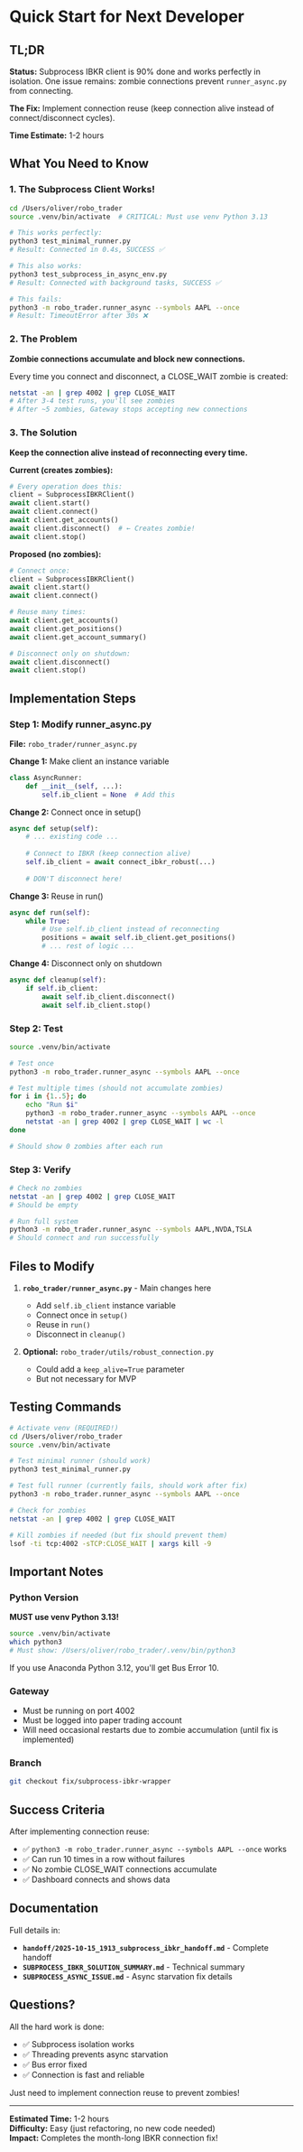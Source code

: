 # Quick Start for Next Developer

## TL;DR

**Status:** Subprocess IBKR client is 90% done and works perfectly in isolation. One issue remains: zombie connections prevent `runner_async.py` from connecting.

**The Fix:** Implement connection reuse (keep connection alive instead of connect/disconnect cycles).

**Time Estimate:** 1-2 hours

## What You Need to Know

### 1. The Subprocess Client Works!

```bash
cd /Users/oliver/robo_trader
source .venv/bin/activate  # CRITICAL: Must use venv Python 3.13

# This works perfectly:
python3 test_minimal_runner.py
# Result: Connected in 0.4s, SUCCESS ✅

# This also works:
python3 test_subprocess_in_async_env.py
# Result: Connected with background tasks, SUCCESS ✅

# This fails:
python3 -m robo_trader.runner_async --symbols AAPL --once
# Result: TimeoutError after 30s ❌
```

### 2. The Problem

**Zombie connections accumulate and block new connections.**

Every time you connect and disconnect, a CLOSE_WAIT zombie is created:
```bash
netstat -an | grep 4002 | grep CLOSE_WAIT
# After 3-4 test runs, you'll see zombies
# After ~5 zombies, Gateway stops accepting new connections
```

### 3. The Solution

**Keep the connection alive instead of reconnecting every time.**

**Current (creates zombies):**
```python
# Every operation does this:
client = SubprocessIBKRClient()
await client.start()
await client.connect()
await client.get_accounts()
await client.disconnect()  # ← Creates zombie!
await client.stop()
```

**Proposed (no zombies):**
```python
# Connect once:
client = SubprocessIBKRClient()
await client.start()
await client.connect()

# Reuse many times:
await client.get_accounts()
await client.get_positions()
await client.get_account_summary()

# Disconnect only on shutdown:
await client.disconnect()
await client.stop()
```

## Implementation Steps

### Step 1: Modify runner_async.py

**File:** `robo_trader/runner_async.py`

**Change 1:** Make client an instance variable
```python
class AsyncRunner:
    def __init__(self, ...):
        self.ib_client = None  # Add this
```

**Change 2:** Connect once in setup()
```python
async def setup(self):
    # ... existing code ...
    
    # Connect to IBKR (keep connection alive)
    self.ib_client = await connect_ibkr_robust(...)
    
    # DON'T disconnect here!
```

**Change 3:** Reuse in run()
```python
async def run(self):
    while True:
        # Use self.ib_client instead of reconnecting
        positions = await self.ib_client.get_positions()
        # ... rest of logic ...
```

**Change 4:** Disconnect only on shutdown
```python
async def cleanup(self):
    if self.ib_client:
        await self.ib_client.disconnect()
        await self.ib_client.stop()
```

### Step 2: Test

```bash
source .venv/bin/activate

# Test once
python3 -m robo_trader.runner_async --symbols AAPL --once

# Test multiple times (should not accumulate zombies)
for i in {1..5}; do
    echo "Run $i"
    python3 -m robo_trader.runner_async --symbols AAPL --once
    netstat -an | grep 4002 | grep CLOSE_WAIT | wc -l
done

# Should show 0 zombies after each run
```

### Step 3: Verify

```bash
# Check no zombies
netstat -an | grep 4002 | grep CLOSE_WAIT
# Should be empty

# Run full system
python3 -m robo_trader.runner_async --symbols AAPL,NVDA,TSLA
# Should connect and run successfully
```

## Files to Modify

1. **`robo_trader/runner_async.py`** - Main changes here
   - Add `self.ib_client` instance variable
   - Connect once in `setup()`
   - Reuse in `run()`
   - Disconnect in `cleanup()`

2. **Optional:** `robo_trader/utils/robust_connection.py`
   - Could add a `keep_alive=True` parameter
   - But not necessary for MVP

## Testing Commands

```bash
# Activate venv (REQUIRED!)
cd /Users/oliver/robo_trader
source .venv/bin/activate

# Test minimal runner (should work)
python3 test_minimal_runner.py

# Test full runner (currently fails, should work after fix)
python3 -m robo_trader.runner_async --symbols AAPL --once

# Check for zombies
netstat -an | grep 4002 | grep CLOSE_WAIT

# Kill zombies if needed (but fix should prevent them)
lsof -ti tcp:4002 -sTCP:CLOSE_WAIT | xargs kill -9
```

## Important Notes

### Python Version
**MUST use venv Python 3.13!**
```bash
source .venv/bin/activate
which python3
# Must show: /Users/oliver/robo_trader/.venv/bin/python3
```

If you use Anaconda Python 3.12, you'll get Bus Error 10.

### Gateway
- Must be running on port 4002
- Must be logged into paper trading account
- Will need occasional restarts due to zombie accumulation (until fix is implemented)

### Branch
```bash
git checkout fix/subprocess-ibkr-wrapper
```

## Success Criteria

After implementing connection reuse:

- ✅ `python3 -m robo_trader.runner_async --symbols AAPL --once` works
- ✅ Can run 10 times in a row without failures
- ✅ No zombie CLOSE_WAIT connections accumulate
- ✅ Dashboard connects and shows data

## Documentation

Full details in:
- **`handoff/2025-10-15_1913_subprocess_ibkr_handoff.md`** - Complete handoff
- **`SUBPROCESS_IBKR_SOLUTION_SUMMARY.md`** - Technical summary
- **`SUBPROCESS_ASYNC_ISSUE.md`** - Async starvation fix details

## Questions?

All the hard work is done:
- ✅ Subprocess isolation works
- ✅ Threading prevents async starvation
- ✅ Bus error fixed
- ✅ Connection is fast and reliable

Just need to implement connection reuse to prevent zombies!

---
**Estimated Time:** 1-2 hours  
**Difficulty:** Easy (just refactoring, no new code needed)  
**Impact:** Completes the month-long IBKR connection fix!


